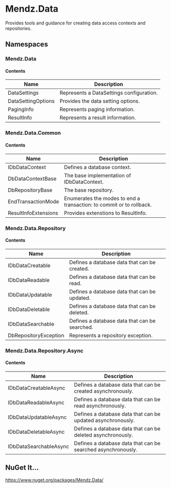 # Mendz.Data
Provides tools and guidance for creating data access contexts and repositories.
## Namespaces
### Mendz.Data
#### Contents
Name | Description
---- | -----------
DataSettings | Represents a DataSettings configuration.
DataSettingOptions | Provides the data setting options.
PagingInfo | Represents paging information.
ResultInfo | Represents a result information.
### Mendz.Data.Common
#### Contents
Name | Description
---- | -----------
IDbDataContext | Defines a database context.
DbDataContextBase | The base implementation of IDbDataContext.
DbRepositoryBase | The base repository.
EndTransactionMode | Enumerates the modes to end a transaction: to commit or to rollback.
ResultInfoExtensions | Provides extenstions to ResultInfo.
### Mendz.Data.Repository
#### Contents
Name | Description
---- | -----------
IDbDataCreatable | Defines a database data that can be created.
IDbDataReadable | Defines a database data that can be read.
IDbDataUpdatable | Defines a database data that can be updated.
IDbDataDeletable | Defines a database data that can be deleted.
IDbDataSearchable | Defines a database data that can be searched.
DbRepositoryException | Represents a repository exception.
### Mendz.Data.Repository.Async
#### Contents
Name | Description
---- | -----------
IDbDataCreatableAsync | Defines a database data that can be created asynchronously.
IDbDataReadableAsync | Defines a database data that can be read asynchronously.
IDbDataUpdatableAsync | Defines a database data that can be updated asynchronously.
IDbDataDeletableAsync | Defines a database data that can be deleted asynchronously.
IDbDataSearchableAsync | Defines a database data that can be searched asynchronously.
## NuGet It...
https://www.nuget.org/packages/Mendz.Data/
